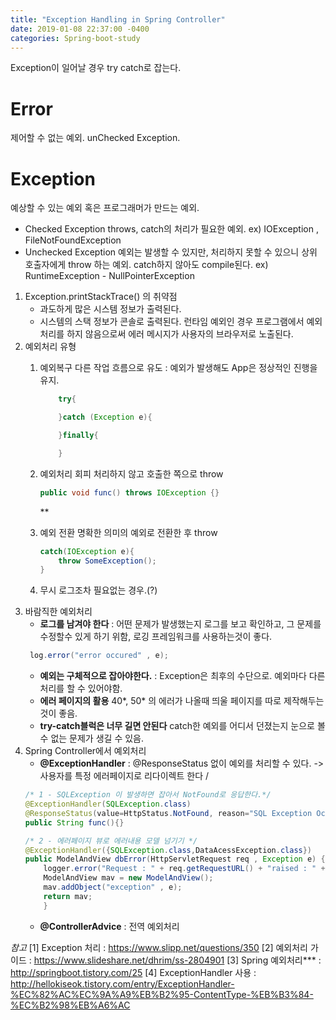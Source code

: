 ```yaml
---
title: "Exception Handling in Spring Controller"
date: 2019-01-08 22:37:00 -0400
categories: Spring-boot-study
---
```


Exception이 일어날 경우  try catch로 잡는다. 
# Error
제어할 수 없는 예외.
unChecked Exception.  

# Exception
예상할 수 있는 예외 혹은 프로그래머가 만드는 예외.
- Checked Exception
    throws, catch의 처리가 필요한 예외.
    ex) IOException , FileNotFoundException
- Unchecked Exception
    예외는 발생할 수 있지만, 처리하지 못할 수 있으니 상위 호출자에게 throw 하는 예외.
    catch하지 않아도 compile된다. 
    ex) RuntimeException - NullPointerException

1. Exception.printStackTrace() 의 취약점
    - 과도하게 많은 시스템 정보가 출력된다. 
    - 시스템의 스택 정보가 콘솔로 출력된다.
    런타임 예외인 경우 프로그램에서 예외처리를 하지 않음으로써 에러 메시지가 사용자의 브라우저로 노출된다. 
2. 예외처리 유형
    1) 예외복구
        다른 작업 흐름으로 유도 : 예외가 발생해도 App은 정상적인 진행을 유지.
        ```java
            try{

            }catch (Exception e){

            }finally{

            }
        ```
        
    2) 예외처리 회피
        처리하지 않고 호출한 쪽으로 throw
        ```java
        public void func() throws IOException {}
        ```
        **
    3) 예외 전환
        명확한 의미의 예외로 전환한 후 throw
        ```java
        catch(IOException e){
            throw SomeException();
        }
        ```
    4) 무시
        로그조차 필요없는 경우.(?)
3. 바람직한 예외처리
    - **로그를 남겨야 한다**
    : 어떤 문제가 발생했는지 로그를 보고 확인하고, 그 문제를 수정할수 있게 하기 위함, 로깅 프레임워크를 사용하는것이 좋다.
    ```java
     log.error("error occured" , e);
    ```
    - **예외는 구체적으로 잡아야한다.**
    : Exception은 최후의 수단으로. 예외마다 다른 처리를 할 수 있어야함.
    - **에러 페이지의 활용**
    40*, 50* 의 에러가 나올때 띄울 페이지를 따로 제작해두는 것이 좋음.
    - **try-catch블럭은 너무 길면 안된다**
    catch한 예외를 어디서 던졌는지 눈으로 볼 수 없는 문제가 생길 수 있음.
4. Spring Controller에서 예외처리
    - **@ExceptionHandler**
    : @ResponseStatus 없이 예외를 처리할 수 있다. -> 사용자를 특정 에러페이지로 리다이렉트 한다 / 
    ```java
    /* 1 - SQLException 이 발생하면 잡아서 NotFound로 응답한다.*/
    @ExceptionHandler(SQLException.class)
    @ResponseStatus(value=HttpStatus.NotFound, reason="SQL Exception Occured")
    public String func(){}

    /* 2 - 에러페이지 뷰로 에러내용 모델 넘기기 */
    @ExceptionHandler({SQLException.class,DataAcessException.class})
    public ModelAndView dbError(HttpServletRequest req , Exception e) {
        logger.error("Request : " + req.getRequestURL() + "raised : " + e);
        ModelAndView mav = new ModelAndView();
        mav.addObject("exception" , e);
        return mav;
        }
    ```
    - **@ControllerAdvice**
    : 전역 예외처리
    


*참고*
[1] Exception 처리 : https://www.slipp.net/questions/350
[2] 예외처리 가이드 : https://www.slideshare.net/dhrim/ss-2804901
[3] Spring 예외처리*** : http://springboot.tistory.com/25
[4] ExceptionHandler 사용 : http://hellokiseok.tistory.com/entry/ExceptionHandler-%EC%82%AC%EC%9A%A9%EB%B2%95-ContentType-%EB%B3%84-%EC%B2%98%EB%A6%AC
